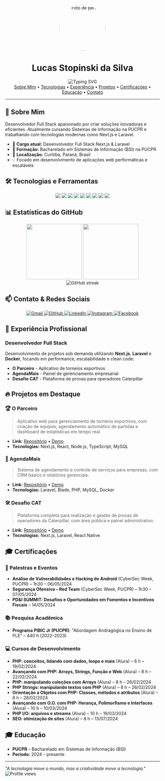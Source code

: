 <div align="center">
  <img src="https://avatars.githubusercontent.com/u/160746304?s=400&u=80de6ecd9d9ef0f17f7f96d895f394af804f99d3&v=4" alt="Foto de perfil" width="150" style="border-radius: 50%;" />
</div>

<h1 align="center">Lucas Stopinski da Silva</h1>

<div align="center">
  <img src="https://readme-typing-svg.herokuapp.com?font=Fira+Code&weight=500&size=40&pause=1000&color=2E8B57&center=true&vCenter=true&width=600&height=100&lines=Desenvolvedor+Full+Stack+Next+e+Laravel;Apaixonado+por+Tecnologia;Sempre+Aprendendo" alt="Typing SVG" />
</div>

<div align="center">
  <a href="#sobre-mim">Sobre Mim</a> •
  <a href="#tecnologias-e-ferramentas">Tecnologias</a> •
  <a href="#experiencia-profissional">Experiência</a> •
  <a href="#projetos-em-destaque">Projetos</a> •
  <a href="#certificacoes">Certificações</a> •
  <a href="#educacao">Educação</a> •
  <a href="#contato">Contato</a>
</div>

---

## 🚀 Sobre Mim

Desenvolvedor Full Stack apaixonado por criar soluções inovadoras e eficientes. Atualmente cursando Sistemas de Informação na PUCPR e trabalhando com tecnologias modernas como Next.js e Laravel.

- 🔭 **Cargo atual:** Desenvolvedor Full Stack Next.js & Laravel
- 🌱 **Formação:** Bacharelado em Sistemas de Informação (BSI) na PUCPR
- 📍 **Localização:** Curitiba, Paraná, Brasil
- 💡 Focado em desenvolvimento de aplicações web performáticas e escaláveis

## 🛠️ Tecnologias e Ferramentas

<div align="center">
  <img src="https://img.shields.io/badge/JavaScript-F7DF1E?style=for-the-badge&logo=javascript&logoColor=black"/> 
  <img src="https://img.shields.io/badge/TypeScript-3178C6?style=for-the-badge&logo=typescript&logoColor=white"/>
  <img src="https://img.shields.io/badge/React-20232A?style=for-the-badge&logo=react&logoColor=61DAFB"/>
  <img src="https://img.shields.io/badge/Next.js-000000?style=for-the-badge&logo=next.js&logoColor=white"/>
  <img src="https://img.shields.io/badge/Laravel-FF2D20?style=for-the-badge&logo=laravel&logoColor=white"/>
  <img src="https://img.shields.io/badge/MySQL-4479A1?style=for-the-badge&logo=mysql&logoColor=white"/>
  <img src="https://img.shields.io/badge/Git-F05032?style=for-the-badge&logo=git&logoColor=white"/>
  <img src="https://img.shields.io/badge/React_Native-20232A?style=for-the-badge&logo=react&logoColor=61DAFB"/>
  <img src="https://img.shields.io/badge/Docker-2496ED?style=for-the-badge&logo=docker&logoColor=white"/>
</div>

## 📊 Estatísticas do GitHub

<div align="center">
  <img height="180em" src="https://github-readme-stats.vercel.app/api?username=LucasStop&show_icons=true&theme=radical&include_all_commits=true&count_private=true"/>
  <img height="180em" src="https://github-readme-stats.vercel.app/api/top-langs/?username=LucasStop&layout=compact&langs_count=7&theme=radical"/>
</div>

<div align="center">
  <img src="https://github-readme-streak-stats.herokuapp.com/?user=LucasStop&theme=radical" alt="GitHub streak"/>
</div>

## 📫 Contato & Redes Sociais

<div align="center">
  <a href="mailto:lucasstopinskidasilva@gmail.com">
    <img src="https://img.shields.io/badge/-Gmail-D14836?style=for-the-badge&logo=gmail&logoColor=white" alt="Gmail"/>
  </a>
  <a href="https://github.com/LucasStop" target="_blank">
    <img src="https://img.shields.io/badge/-GitHub-181717?style=for-the-badge&logo=github" alt="GitHub"/>
  </a>
  <a href="https://www.linkedin.com/in/lucas-stopinski-da-silva-0432121a1/" target="_blank">
    <img src="https://img.shields.io/badge/-LinkedIn-%230077B5?style=for-the-badge&logo=linkedin" alt="LinkedIn"/>
  </a>
  <a href="https://www.instagram.com/stop_lucas_/" target="_blank">
    <img src="https://img.shields.io/badge/-Instagram-E4405F?style=for-the-badge&logo=instagram&logoColor=white" alt="Instagram"/>
  </a>
  <a href="https://www.facebook.com/lucasstopinski.stopinskidasilva" target="_blank">
    <img src="https://img.shields.io/badge/-Facebook-1877F2?style=for-the-badge&logo=facebook&logoColor=white" alt="Facebook"/>
  </a>
</div>

## 💼 Experiência Profissional

### Desenvolvedor Full Stack

Desenvolvimento de projetos sob demanda utilizando **Next.js**, **Laravel** e **Docker**, focando em performance, escalabilidade e clean code:

- **O Parceiro** - Aplicativo de torneios esportivos
- **AgendaMais** - Painel de gerenciamento empresarial
- **Desafio CAT** - Plataforma de provas para operadores Caterpillar

## 🔥 Projetos em Destaque

### 🏆 O Parceiro

> Aplicativo web para gerenciamento de torneios esportivos, com criação de equipes, agendamento automático de partidas e dashboard de estatísticas em tempo real.

- **Link:** [Repositório](https://github.com/LucasStop/o-parceiro) • [Demo](#)
- **Tecnologias:** Next.js, React, Node.js, TypeScript, MySQL

### 📆 AgendaMais

> Sistema de agendamento e controle de serviços para empresas, com CRM básico e relatórios gerenciais.

- **Link:** [Repositório](https://github.com/LucasStop/agenda-mais) • [Demo](#)
- **Tecnologias:** Laravel, Blade, PHP, MySQL, Docker

### 🛠️ Desafio CAT

> Plataforma completa para realização e gestão de provas de operadores da Caterpillar, com área pública e painel administrativo.

- **Link:** [Repositório](https://github.com/LucasStop/desafio-cat) • [Demo](#)
- **Tecnologias:** Next.js, Laravel, React Native

## 🎓 Certificações

### 🎤 Palestras e Eventos

- **Análise de Vulnerabilidades e Hacking de Android** (CyberSec Week, PUCPR) – 1h30 – 06/05/2024
- **Segurança Ofensiva – Red Team** (CyberSec Week, PUCPR) – 1h30 – 07/05/2024
- **PD&I SUMMIT: Desafios e Oportunidades em Fomentos e Incentivos Fiscais** – 14/05/2024

### 📚 Pesquisa Acadêmica

- **Programa PIBIC Jr (PUCPR)**: "Abordagem Andragógica no Ensino de PLE" – 440 h (2022–2023)

### 💻 Cursos de Desenvolvimento

- **PHP: conceitos, lidando com dados, loops e mais** (Alura) – 6 h – 19/02/2024
- **Avançando com PHP: Arrays, Strings, Função e Web** (Alura) – 8 h – 22/02/2024
- **PHP: manipulando coleções com Arrays** (Alura) – 8 h – 26/02/2024
- **PHP Strings: manipulando textos com PHP** (Alura) – 8 h – 26/02/2024
- **Orientação a Objetos com PHP: Classes, métodos e atributos** (Alura) – 8 h – 28/02/2024
- **Avançando com O.O. com PHP: Herança, Polimorfismo e Interfaces** (Alura) – 10 h – 10/03/2024
- **PHP I/O: arquivos e streams** (Alura) – 10 h – 19/03/2024
- **SEO: otimização de sites** (Alura) – 8 h – 13/07/2024

## 🎓 Educação

- **PUCPR** – Bacharelado em Sistemas de Informação (BSI)
- **Período:** 2024 – presente

---

<div align="space-between">
  <i>"A tecnologia move o mundo, mas a criatividade move a tecnologia."</i>
  <img src="https://komarev.com/ghpvc/?username=LucasStop&color=green" alt="Profile views"/>
</div>
